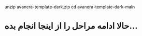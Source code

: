 unzip avanera-template-dark.zip
cd avanera-template-dark-main
# حالا ادامه مراحل را از اینجا انجام بده...
